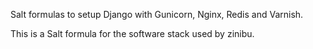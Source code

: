 Salt formulas to setup Django with Gunicorn, Nginx, Redis and Varnish.

This is a Salt formula for the software stack used by zinibu.
